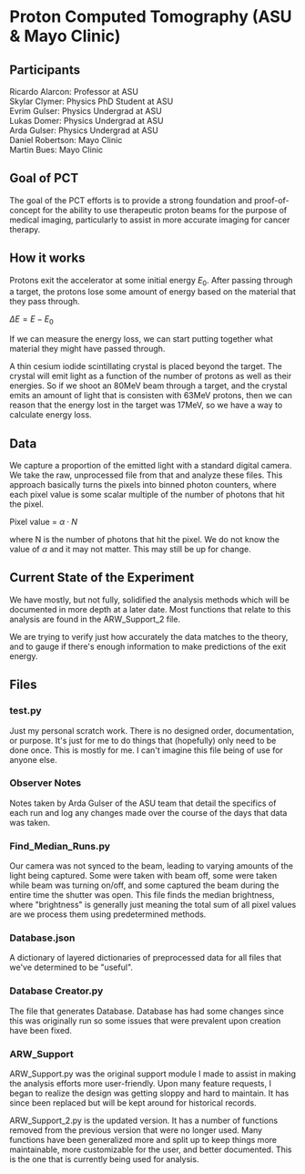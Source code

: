 # Proton Computed Tomography (ASU & Mayo Clinic)

## Participants 
Ricardo Alarcon: Professor at ASU  
Skylar Clymer: Physics PhD Student at ASU  
Evrim Gulser: Physics Undergrad at ASU  
Lukas Domer: Physics Undergrad at ASU  
Arda Gulser: Physics Undergrad at ASU  
Daniel Robertson: Mayo Clinic  
Martin Bues: Mayo Clinic  

## Goal of PCT
The goal of the PCT efforts is to provide a strong foundation and proof-of-concept for the ability to use therapeutic proton beams for the purpose of medical imaging, particularly to assist in more accurate imaging for cancer therapy.

## How it works
Protons exit the accelerator at some initial energy $E_0$. After passing through a target, the protons lose some amount of energy based on the material that they pass through.

$\Delta E = E - E_0$

If we can measure the energy loss, we can start putting together what material they might have passed through.

A thin cesium iodide scintillating crystal is placed beyond the target. The crystal will emit light as a function of the number of protons as well as their energies. So if we shoot an 80MeV beam through a target, and the crystal emits an amount of light that is consisten with 63MeV protons, then we can reason that the energy lost in the target was 17MeV, so we have a way to calculate energy loss.

## Data
We capture a proportion of the emitted light with a standard digital camera. We take the raw, unprocessed file from that and analyze these files. This approach basically turns the pixels into binned photon counters, where each pixel value is some scalar multiple of the number of photons that hit the pixel.

Pixel value = $\alpha \cdot N$

where N is the number of photons that hit the pixel. We do not know the value of $\alpha$ and it may not matter. This may still be up for change.

## Current State of the Experiment
We have mostly, but not fully, solidified the analysis methods which will be documented in more depth at a later date. Most functions that relate to this analysis are found in the ARW_Support_2 file.

We are trying to verify just how accurately the data matches to the theory, and to gauge if there's enough information to make predictions of the exit energy.

## Files 
### test.py 
Just my personal scratch work. There is no designed order, documentation, or purpose. It's just for me to do things that (hopefully) only need to be done once. This is mostly for me. I can't imagine this file being of use for anyone else.

### Observer Notes 
Notes taken by Arda Gulser of the ASU team that detail the specifics of each run and log any changes made over the course of the days that data was taken. 

### Find_Median_Runs.py 
Our camera was not synced to the beam, leading to varying amounts of the light being captured. Some were taken with beam off, some were taken while beam was turning on/off, and some captured the beam during the entire time the shutter was open. This file finds the median brightness, where "brightness" is generally just meaning the total sum of all pixel values are we process them using predetermined methods.

### Database.json
A dictionary of layered dictionaries of preprocessed data for all files that we've determined to be "useful".

### Database Creator.py 
The file that generates Database. Database has had some changes since this was originally run so some issues that were prevalent upon creation have been fixed.

### ARW_Support 
ARW_Support.py was the original support module I made to assist in making the analysis efforts more user-friendly. Upon many feature requests, I began to realize the design was getting sloppy and hard to maintain. It has since been replaced but will be kept around for historical records.

ARW_Support_2.py is the updated version. It has a number of functions removed from the previous version that were no longer used. Many functions have been generalized more and split up to keep things more maintainable, more customizable for the user, and better documented. This is the one that is currently being used for analysis.
